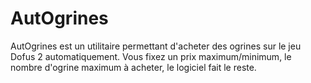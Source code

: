 AutOgrines
==========

AutOgrines est un utilitaire permettant d'acheter des ogrines sur le jeu Dofus 2 automatiquement.
Vous fixez un prix maximum/minimum, le nombre d'ogrine maximum à acheter, le logiciel fait le reste.

